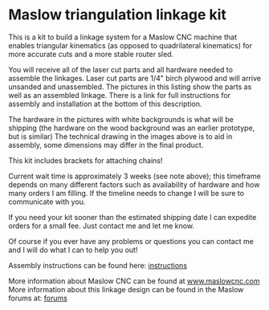 # Maslow triangulation linkage kit

This is a kit to build a linkage system for a Maslow CNC machine that enables triangular kinematics (as opposed to quadrilateral kinematics) for more accurate cuts and a more stable router sled. 

You will receive all of the laser cut parts and all hardware needed to assemble the linkages. Laser cut parts are 1/4" birch plywood and will arrive unsanded and unassembled. The pictures in this listing show the parts as well as an assembled linkage. There is a link for full instructions for assembly and installation at the bottom of this description. 

The hardware in the pictures with white backgrounds is what will be shipping (the hardware on the wood background was an earlier prototype, but is similar) The technical drawing in the images above is to aid in assembly, some dimensions may differ in the final product. 

This kit includes brackets for attaching chains!

Current wait time is approximately 3 weeks (see note above); this timeframe depends on many different factors such as availability of hardware and how many orders I am filling. If the timeline needs to change I will be sure to communicate with you. 

If you need your kit sooner than the estimated shipping date I can expedite orders for a small fee. Just contact me and let me know.

Of course if you ever have any problems or questions you can contact me and I will do what I can to help you out!

Assembly instructions can be found here: [instructions](https://github.com/MaslowCNC/Mechanics/wiki/Assembly-Instructions-for-Triangulation-Linkage-Kit)

More information about Maslow CNC can be found at www.maslowcnc.com
More information about this linkage design can be found in the Maslow forums at: [forums](http://forums.maslowcnc.com/t/throwing-my-hat-in-the-sled-modification-ring/193/584)
